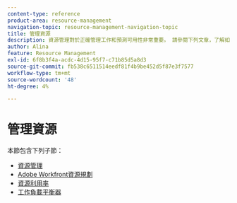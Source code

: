 ```yaml
---
content-type: reference
product-area: resource-management
navigation-topic: resource-management-navigation-topic
title: 管理資源
description: 資源管理對於正確管理工作和預測可用性非常重要。 請參閱下列文章，了解如何規劃和排程您的資源以利工作。
author: Alina
feature: Resource Management
exl-id: 6f8b3f4a-acdc-4d15-95f7-c71b85d5a8d3
source-git-commit: fb538c6511514eedf81f4b9be452d5f87e3f7577
workflow-type: tm+mt
source-wordcount: '48'
ht-degree: 4%

---
```


# 管理資源

本節包含下列子節：

* [資源管理](../resource-mgmt/resource-mgmt-overview/resource-management-overview.md)
* [Adobe Workfront資源規劃](../resource-mgmt/resource-planning/resource-planning-overview.md)
* [資源利用率](../resource-mgmt/resource-utilization/resource-utilization.md)
* [工作負載平衡器](../resource-mgmt/workload-balancer/workload-balancer.md)
